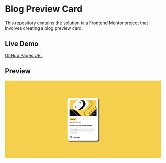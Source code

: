 # Blog Preview Card
This repository contains the solution to a Frontend Mentor project that involves creating a blog preview card.

## Live Demo
[GitHub Pages URL](https://chrismaldona2-fm-solutions.github.io/blog-preview-card/)

## Preview
![Blog Preview Card Screenshot](preview.jpg)
